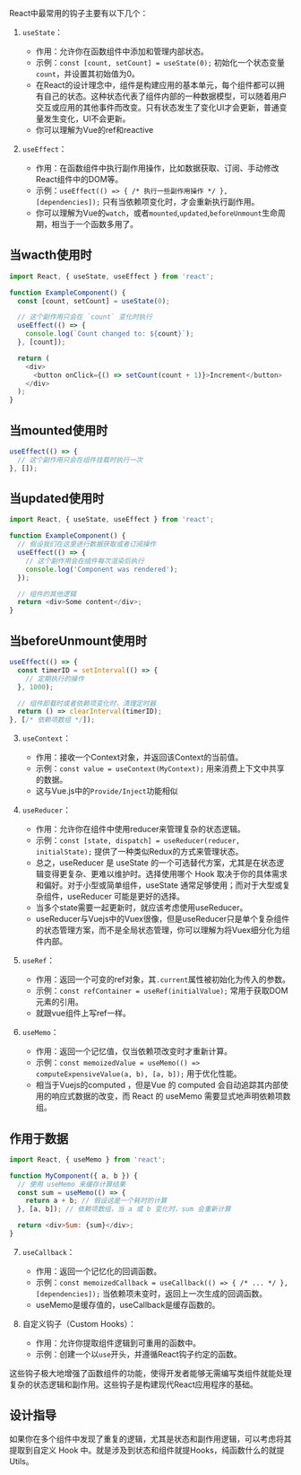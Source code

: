 React中最常用的钩子主要有以下几个：

1. `useState`：
   - 作用：允许你在函数组件中添加和管理内部状态。
   - 示例：`const [count, setCount] = useState(0);` 初始化一个状态变量`count`，并设置其初始值为0。
   - 在React的设计理念中，组件是构建应用的基本单元，每个组件都可以拥有自己的状态。这种状态代表了组件内部的一种数据模型，可以随着用户交互或应用的其他事件而改变。只有状态发生了变化UI才会更新，普通变量发生变化，UI不会更新。
   - 你可以理解为Vue的ref和reactive

2. `useEffect`：
   - 作用：在函数组件中执行副作用操作，比如数据获取、订阅、手动修改React组件中的DOM等。
   - 示例：`useEffect(() => { /* 执行一些副作用操作 */ }, [dependencies]);` 只有当依赖项变化时，才会重新执行副作用。
   - 你可以理解为Vue的`watch`，或者`mounted`,`updated`,`beforeUnmount`生命周期，相当于一个函数多用了。

## 当wacth使用时

```js
import React, { useState, useEffect } from 'react';

function ExampleComponent() {
  const [count, setCount] = useState(0);

  // 这个副作用只会在 `count` 变化时执行
  useEffect(() => {
    console.log(`Count changed to: ${count}`);
  }, [count]);

  return (
    <div>
      <button onClick={() => setCount(count + 1)}>Increment</button>
    </div>
  );
}
```

## 当mounted使用时

```js
useEffect(() => {
  // 这个副作用只会在组件挂载时执行一次
}, []);
```

## 当updated使用时

```js
import React, { useState, useEffect } from 'react';

function ExampleComponent() {
  // 假设我们在这里进行数据获取或者订阅操作
  useEffect(() => {
    // 这个副作用会在组件每次渲染后执行
    console.log('Component was rendered');
  });

  // 组件的其他逻辑
  return <div>Some content</div>;
}
```

## 当beforeUnmount使用时

```js
useEffect(() => {
  const timerID = setInterval(() => {
    // 定期执行的操作
  }, 1000);

  // 组件卸载时或者依赖项变化时，清理定时器
  return () => clearInterval(timerID);
}, [/* 依赖项数组 */]);
```

3. `useContext`：
   - 作用：接收一个Context对象，并返回该Context的当前值。
   - 示例：`const value = useContext(MyContext);` 用来消费上下文中共享的数据。
   - 这与Vue.js中的`Provide/Inject`功能相似

4. `useReducer`：
   - 作用：允许你在组件中使用reducer来管理复杂的状态逻辑。
   - 示例：`const [state, dispatch] = useReducer(reducer, initialState);` 提供了一种类似Redux的方式来管理状态。
   - 总之，useReducer 是 useState 的一个可选替代方案，尤其是在状态逻辑变得更复杂、更难以维护时。选择使用哪个 Hook 取决于你的具体需求和偏好。对于小型或简单组件，useState 通常足够使用；而对于大型或复杂组件，useReducer 可能是更好的选择。
   - 当多个state需要一起更新时，就应该考虑使用useReducer。
   - useReducer与Vuejs中的Vuex很像，但是useReducer只是单个复杂组件的状态管理方案，而不是全局状态管理，你可以理解为将Vuex细分化为组件内部。

5. `useRef`：
   - 作用：返回一个可变的ref对象，其`.current`属性被初始化为传入的参数。
   - 示例：`const refContainer = useRef(initialValue);` 常用于获取DOM元素的引用。
   - 就跟vue组件上写ref一样。

6. `useMemo`：
   - 作用：返回一个记忆值，仅当依赖项改变时才重新计算。
   - 示例：`const memoizedValue = useMemo(() => computeExpensiveValue(a, b), [a, b]);` 用于优化性能。
   - 相当于Vuejs的computed ，但是Vue 的 computed 会自动追踪其内部使用的响应式数据的改变，而 React 的 useMemo 需要显式地声明依赖项数组。

## 作用于数据

```js
import React, { useMemo } from 'react';

function MyComponent({ a, b }) {
  // 使用 useMemo 来缓存计算结果
  const sum = useMemo(() => {
    return a + b; // 假设这是一个耗时的计算
  }, [a, b]); // 依赖项数组，当 a 或 b 变化时，sum 会重新计算

  return <div>Sum: {sum}</div>;
}
```

7. `useCallback`：
   - 作用：返回一个记忆化的回调函数。
   - 示例：`const memoizedCallback = useCallback(() => { /* ... */ }, [dependencies]);` 当依赖项未变时，返回上一次生成的回调函数。
   - useMemo是缓存值的，useCallback是缓存函数的。

8. 自定义钩子（Custom Hooks）：
   - 作用：允许你提取组件逻辑到可重用的函数中。
   - 示例：创建一个以`use`开头，并遵循React钩子约定的函数。

这些钩子极大地增强了函数组件的功能，使得开发者能够无需编写类组件就能处理复杂的状态逻辑和副作用。这些钩子是构建现代React应用程序的基础。

## 设计指导

如果你在多个组件中发现了重复的逻辑，尤其是状态和副作用逻辑，可以考虑将其提取到自定义 Hook 中。就是涉及到状态和组件就提Hooks，纯函数什么的就提Utils。